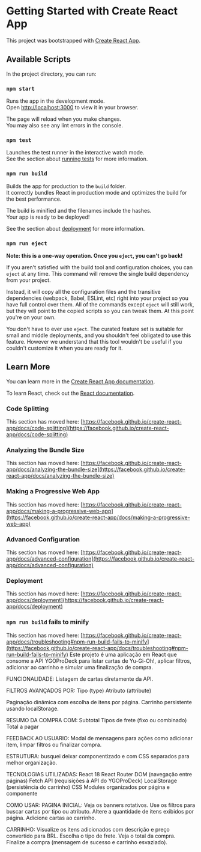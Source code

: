 # Getting Started with Create React App

This project was bootstrapped with [Create React App](https://github.com/facebook/create-react-app).

## Available Scripts

In the project directory, you can run:

### `npm start`

Runs the app in the development mode.\
Open [http://localhost:3000](http://localhost:3000) to view it in your browser.

The page will reload when you make changes.\
You may also see any lint errors in the console.

### `npm test`

Launches the test runner in the interactive watch mode.\
See the section about [running tests](https://facebook.github.io/create-react-app/docs/running-tests) for more information.

### `npm run build`

Builds the app for production to the `build` folder.\
It correctly bundles React in production mode and optimizes the build for the best performance.

The build is minified and the filenames include the hashes.\
Your app is ready to be deployed!

See the section about [deployment](https://facebook.github.io/create-react-app/docs/deployment) for more information.

### `npm run eject`

**Note: this is a one-way operation. Once you `eject`, you can't go back!**

If you aren't satisfied with the build tool and configuration choices, you can `eject` at any time. This command will remove the single build dependency from your project.

Instead, it will copy all the configuration files and the transitive dependencies (webpack, Babel, ESLint, etc) right into your project so you have full control over them. All of the commands except `eject` will still work, but they will point to the copied scripts so you can tweak them. At this point you're on your own.

You don't have to ever use `eject`. The curated feature set is suitable for small and middle deployments, and you shouldn't feel obligated to use this feature. However we understand that this tool wouldn't be useful if you couldn't customize it when you are ready for it.

## Learn More

You can learn more in the [Create React App documentation](https://facebook.github.io/create-react-app/docs/getting-started).

To learn React, check out the [React documentation](https://reactjs.org/).

### Code Splitting

This section has moved here: [https://facebook.github.io/create-react-app/docs/code-splitting](https://facebook.github.io/create-react-app/docs/code-splitting)

### Analyzing the Bundle Size

This section has moved here: [https://facebook.github.io/create-react-app/docs/analyzing-the-bundle-size](https://facebook.github.io/create-react-app/docs/analyzing-the-bundle-size)

### Making a Progressive Web App

This section has moved here: [https://facebook.github.io/create-react-app/docs/making-a-progressive-web-app](https://facebook.github.io/create-react-app/docs/making-a-progressive-web-app)

### Advanced Configuration

This section has moved here: [https://facebook.github.io/create-react-app/docs/advanced-configuration](https://facebook.github.io/create-react-app/docs/advanced-configuration)

### Deployment

This section has moved here: [https://facebook.github.io/create-react-app/docs/deployment](https://facebook.github.io/create-react-app/docs/deployment)

### `npm run build` fails to minify

This section has moved here: [https://facebook.github.io/create-react-app/docs/troubleshooting#npm-run-build-fails-to-minify](https://facebook.github.io/create-react-app/docs/troubleshooting#npm-run-build-fails-to-minify)
Este projeto é uma aplicação em React que consome a API YGOProDeck
para listar cartas de Yu-Gi-Oh!, aplicar filtros, adicionar ao carrinho e simular uma finalização de compra.

FUNCIONALIDADE:
 Listagem de cartas diretamente da API.

FILTROS AVANÇADOS POR:
 Tipo (type)
 Atributo (attribute)

 Paginação dinâmica com escolha de itens por página.
 Carrinho persistente usando localStorage.

RESUMO DA COMPRA COM:
 Subtotal
 Tipos de frete (fixo ou combinado)
 Total a pagar

FEEDBACK AO USUARIO:
 Modal de mensagens para ações como adicionar item, limpar filtros ou finalizar compra.

ESTRUTURA:
 busquei deixar componentizado e com CSS separados para melhor organização.

TECNOLOGIAS UTILIZADAS:
 React 18
 React Router DOM (navegação entre páginas)
 Fetch API (requisições à API do YGOProDeck)
 LocalStorage (persistência do carrinho)
 CSS Modules organizados por página e componente

COMO USAR:
 PAGINA INICIAL:
  Veja os banners rotativos.
  Use os filtros para buscar cartas por tipo ou atributo.
  Altere a quantidade de itens exibidos por página.
  Adicione cartas ao carrinho.

 CARRINHO:
  Visualize os itens adicionados com descrição e preço convertido para BRL.
  Escolha o tipo de frete.
  Veja o total da compra.
  Finalize a compra (mensagem de sucesso e carrinho esvaziado).